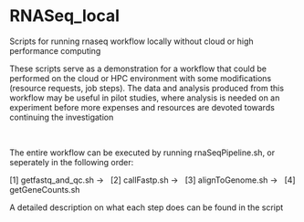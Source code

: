 # RNASeq_local
Scripts for running rnaseq workflow locally without cloud or high performance computing

These scripts serve as a demonstration for a workflow that could be performed on the cloud or HPC environment with some modifications (resource requests, job steps). The data and analysis produced from this workflow may be useful in pilot studies, where analysis is needed on an experiment before more expenses and resources are devoted towards continuing the investigation

&nbsp; 

The entire workflow can be executed by running rnaSeqPipeline.sh, or seperately in the following order:

[1] getfastq_and_qc.sh  ->
&nbsp; 
[2] callFastp.sh  ->
&nbsp; 
[3] alignToGenome.sh  ->
&nbsp; 
[4] getGeneCounts.sh
&nbsp; 

A detailed description on what each step does can be found in the script

